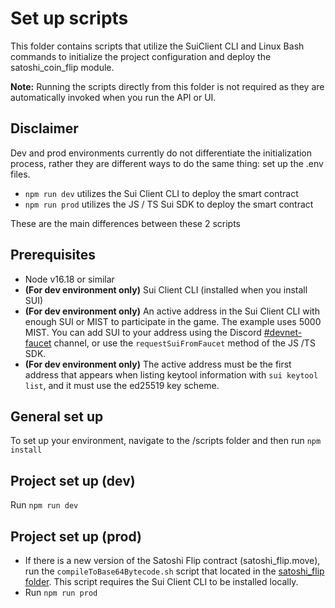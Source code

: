 # Set up scripts

This folder contains scripts that utilize the SuiClient CLI and Linux Bash commands to initialize the project configuration and deploy the satoshi_coin_flip module.

**Note:** Running the scripts directly from this folder is not required as they are automatically invoked when you run the API or UI.

## Disclaimer

Dev and prod environments currently do not differentiate the initialization process, rather they are different ways to do the same thing: set up the .env files.
 - `npm run dev` utilizes the Sui Client CLI to deploy the smart contract
 - `npm run prod` utilizes the JS / TS Sui SDK to deploy the smart contract

These are the main differences between these 2 scripts

## Prerequisites

 - Node v16.18 or similar
 - **(For dev environment only)** Sui Client CLI (installed when you install SUI)
 - **(For dev environment only)** An active address in the Sui Client CLI with enough SUI or MIST to participate in the game. The example uses 5000 MIST. You can add SUI to your address using the Discord [#devnet-faucet](https://discord.com/channels/916379725201563759/971488439931392130) channel, or use the `requestSuiFromFaucet` method of the JS /TS SDK.
 - **(For dev environment only)** The active address must be the first address that appears when listing keytool information with `sui keytool list`, and it must use the ed25519 key scheme.

## General set up

To set up your environment, navigate to the /scripts folder and then run `npm install`

## Project set up (dev)

Run `npm run dev`

## Project set up (prod)

 - If there is a new version of the Satoshi Flip contract (satoshi_flip.move), run the `compileToBase64Bytecode.sh` script that located in the [satoshi_flip folder](../satoshi_flip/compileToBase64Bytecode.sh). This script requires the Sui Client CLI to be installed locally.
 - Run `npm run prod`
